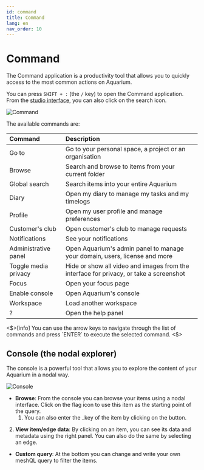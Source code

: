 ```yaml
---
id: command
title: Command
lang: en
nav_order: 10
---
```


# Command

The Command application is a productivity tool that allows you to quickly access
to the most common actions on Aquarium.

You can press `SHIFT + :` (the `/` key) to open the Command application. From
the [studio interface](../_interfaces/studio.md), you can also click on the
<span class="aq-icon">search</span> icon.

![Command](../../_medias/command.png)

The available commands are:

| Command             | Description                                                                            |
| :------------------- | :------------------------------------------------------------------------------------- |
| Go to                | Go to your personal space, a project or an organisation                                |
| Browse               | Search and browse to items from your current folder                                    |
| Global search        | Search items into your entire Aquarium                                                 |
| Diary                | Open my diary to manage my tasks and my timelogs                                       |
| Profile              | Open my user profile and manage preferences                                            |
| Customer's club      | Open customer's club to manage requests                                                |
| Notifications        | See your notifications                                                                 |
| Administrative panel | Open Aquarium's admin panel to manage your domain, users, license and more             |
| Toggle media privacy | Hide or show all video and images from the interface for privacy, or take a screenshot |
| Focus                | Open your focus page                                                                   |
| Enable console       | Open Aquarium's console                                                                |
| Workspace            | Load another workspace                                                                 |
| ?                    | Open the help panel                                                                    |

<$>[info]
You can use the arrow keys to navigate through the list of commands and press `ENTER` to execute the selected command.
<$>

## Console (the nodal explorer)

The console is a powerful tool that allows you to explore the content of your Aquarium in a nodal way.

![Console](../../_medias/command-console.png)

- **Browse**: From the console you can browse your items using a nodal interface. Click on the <span class="aq-icon outline">flag</span> icon to use this item as the starting point of the query.
  1. You can also enter the _key of the item by clicking on the button.

2. **View item/edge data**: By clicking on an item, you can see its data and metadata using the right panel. You can also do the same by selecting an edge.
- **Custom query**: At the bottom you can change and write your own meshQL query to filter the items.
